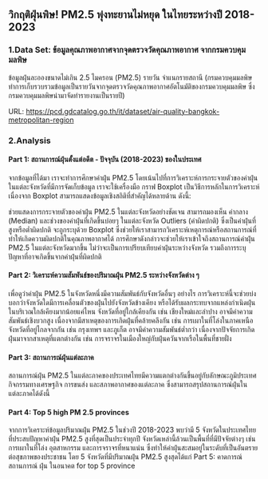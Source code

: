 ## วิกฤติฝุ่นพิษ! PM2.5 พุ่งทะยานไม่หยุด ในไทยระหว่างปี 2018-2023

### 1.Data Set: ข้อมูลคุณภาพอากาศจากจุดตรวจวัดคุณภาพอากาศ จากกรมควบคุมมลพิษ
ข้อมูลฝุ่นละอองขนาดไม่เกิน 2.5 ไมครอน (PM2.5) รายวัน จำแนกรายสถานี (กรมควบคุมมลพิษทำการเก็บรวบรวมข้อมูลเป็นรายวันจากจุดตรวจวัดคุณภาพอากาศอัตโนมัติของกรมควบคุมมลพิษ ซึ่งกรมควบคุมมลพิษนำมาจัดทำรายงานเป็นรายปี)

URL: https://pcd.gdcatalog.go.th/it/dataset/air-quality-bangkok-metropolitan-region


### 2.Analysis

#### Part 1:  สถานการณ์ฝุ่นตั้งแต่อดีต - ปัจจุบัน (2018-2023) ของในประเทศ
จากข้อมูลที่ได้มา เราจะทำการศึกษาค่าฝุ่น PM2.5 โดยเน้นไปที่การวิเคราะห์การกระจายตัวของค่าฝุ่นในแต่ละจังหวัดที่มีการจัดเก็บข้อมูล เราจะใช้เครื่องมือ กราฟ Boxplot เป็นวิธีการหลักในการวิเคราะห์ เนื่องจาก Boxplot สามารถแสดงข้อมูลเชิงสถิติที่สำคัญได้หลายด้าน ดังนี้:

ช่วยแสดงการกระจายตัวของค่าฝุ่น PM2.5 ในแต่ละจังหวัดอย่างชัดเจน
สามารถมองเห็น ค่ากลาง (Median) และช่วงของค่าฝุ่นที่เกิดขึ้นบ่อยๆ ในแต่ละจังหวัด
Outliers (ค่าผิดปกติ) ซึ่งเป็นค่าฝุ่นที่สูงหรือต่ำผิดปกติ จะถูกระบุด้วย Boxplot ซึ่งช่วยให้เราสามารถวิเคราะห์เหตุการณ์หรือสถานการณ์ที่ทำให้เกิดความผิดปกติในคุณภาพอากาศได้
การศึกษาดังกล่าวจะช่วยให้เราเข้าใจถึงสถานการณ์ค่าฝุ่น PM2.5 ในแต่ละจังหวัดมากขึ้น ไม่ว่าจะเป็นการเปรียบเทียบค่าฝุ่นระหว่างจังหวัด รวมถึงการระบุปัญหาที่อาจเกิดขึ้นจากค่าฝุ่นที่ผิดปกติ



#### Part 2: วิเคราะห์ความสัมพันธ์ของปริมาณฝุ่น PM2.5 ระหว่างจังหวัดต่าง ๆ</span>

เพื่อดูว่าค่าฝุ่น PM2.5 ในจังหวัดหนึ่งมีความสัมพันธ์กับจังหวัดอื่นๆ อย่างไร การวิเคราะห์นี้จะช่วยบ่งบอกว่าจังหวัดใดมีการเคลื่อนตัวของฝุ่นไปยังจังหวัดข้างเคียง หรือได้รับผลกระทบจากแหล่งกำเนิดฝุ่นในบริเวณใกล้เคียงมากน้อยแค่ไหน
จังหวัดที่อยู่ใกล้เคียงกัน เช่น เชียงใหม่และลำปาง อาจมีค่าความสัมพันธ์เชิงบวกสูง เนื่องจากมีสาเหตุของการเกิดฝุ่นที่คล้ายคลึงกัน เช่น การเผาในที่โล่งในภาคเหนือ
จังหวัดที่อยู่ไกลจากกัน เช่น กรุงเทพฯ และภูเก็ต อาจมีค่าความสัมพันธ์ต่ำกว่า เนื่องจากปัจจัยการเกิดฝุ่นมาจากสาเหตุที่แตกต่างกัน เช่น การจราจรในเมืองใหญ่กับฝุ่นควันจากเรือในพื้นที่ชายฝั่ง

#### Part 3:  สถานการณ์ฝุ่นแต่ละภาค
สถานการณ์ฝุ่น PM2.5 ในแต่ละภาคของประเทศไทยมีความแตกต่างกันขึ้นอยู่กับลักษณะภูมิประเทศ กิจกรรมทางเศรษฐกิจ การขนส่ง และสภาพอากาศของแต่ละภาค ซึ่งสามารถสรุปสถานการณ์ฝุ่นในแต่ละภาคได้ดังนี้

#### Part 4: Top 5 high PM 2.5 provinces
จากการวิเคราะห์ข้อมูลปริมาณฝุ่น PM2.5 ในช่วงปี 2018-2023 พบว่ามี 5 จังหวัดในประเทศไทยที่ประสบปัญหาค่าฝุ่น PM2.5 สูงที่สุดเป็นประจำทุกปี จังหวัดเหล่านี้ล้วนเป็นพื้นที่ที่มีปัจจัยต่างๆ เช่น การเผาในที่โล่ง อุตสาหกรรม และการจราจรที่หนาแน่น ซึ่งทำให้ค่าฝุ่นสะสมอยู่ในระดับที่เป็นอันตรายต่อสุขภาพของประชาชน โดย 5 จังหวัดที่มีปริมาณฝุ่น PM2.5 สูงสุดได้แก่
Part 5:  คาดการณ์สถานการณ์ ฝุ่น ในอนาคต for top 5 province

